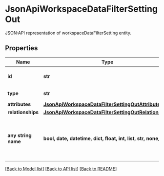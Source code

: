 # JsonApiWorkspaceDataFilterSettingOut

JSON:API representation of workspaceDataFilterSetting entity.

## Properties
Name | Type | Description | Notes
------------ | ------------- | ------------- | -------------
**id** | **str** | API identifier of an object | 
**type** | **str** | Object type | defaults to "workspaceDataFilterSetting"
**attributes** | [**JsonApiWorkspaceDataFilterSettingOutAttributes**](JsonApiWorkspaceDataFilterSettingOutAttributes.md) |  | [optional] 
**relationships** | [**JsonApiWorkspaceDataFilterSettingOutRelationships**](JsonApiWorkspaceDataFilterSettingOutRelationships.md) |  | [optional] 
**any string name** | **bool, date, datetime, dict, float, int, list, str, none_type** | any string name can be used but the value must be the correct type | [optional]

[[Back to Model list]](../README.md#documentation-for-models) [[Back to API list]](../README.md#documentation-for-api-endpoints) [[Back to README]](../README.md)


